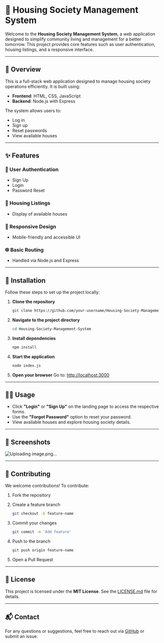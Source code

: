 # 🏡 Housing Society Management System

Welcome to the **Housing Society Management System**, a web application designed to simplify community living and management for a better tomorrow. This project provides core features such as user authentication, housing listings, and a responsive interface.

---

## 📌 Overview

This is a full-stack web application designed to manage housing society operations efficiently. It is built using:

* **Frontend**: HTML, CSS, JavaScript
* **Backend**: Node.js with Express

The system allows users to:

* Log in
* Sign up
* Reset passwords
* View available houses

---

## ✨ Features

### 🔐 User Authentication

* Sign Up
* Login
* Password Reset

### 🏨 Housing Listings

* Display of available houses

### 📱 Responsive Design

* Mobile-friendly and accessible UI

### 🌐 Basic Routing

* Handled via Node.js and Express

---

## 🚀 Installation

Follow these steps to set up the project locally:

1. **Clone the repository**

   ```bash
   git clone https://github.com/your-username/Housing-Society-Management-System.git
   ```

2. **Navigate to the project directory**

   ```bash
   cd Housing-Society-Management-System
   ```

3. **Install dependencies**

   ```bash
   npm install
   ```

4. **Start the application**

   ```bash
   node index.js
   ```

5. **Open your browser**
   Go to: [http://localhost:3000](http://localhost:3000)

---

## 🧑‍💻 Usage

* Click **"Login"** or **"Sign Up"** on the landing page to access the respective forms.
* Use the **"Forgot Password"** option to reset your password.
* View available houses and explore housing society details.

---

## 📸 Screenshots

![Uploading image.png…]()


---

## 🤝 Contributing

We welcome contributions! To contribute:

1. Fork the repository
2. Create a feature branch

   ```bash
   git checkout -b feature-name
   ```
3. Commit your changes

   ```bash
   git commit -m 'Add feature'
   ```
4. Push to the branch

   ```bash
   git push origin feature-name
   ```
5. Open a Pull Request

---

## 📄 License

This project is licensed under the **MIT License**.
See the [LICENSE.md](LICENSE.md) file for details.

---

## 📬 Contact

For any questions or suggestions, feel free to reach out via [GitHub](https://github.com/MuhamadBinImran) or submit an issue.
